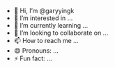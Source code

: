 - 👋 Hi, I’m @garyyingk
- 👀 I’m interested in ...
- 🌱 I’m currently learning ...
- 💞️ I’m looking to collaborate on ...
- 📫 How to reach me ...
- 😄 Pronouns: ...
- ⚡ Fun fact: ...

<!---
garyyingk/garyyingk is a ✨ special ✨ repository because its `README.md` (this file) appears on your GitHub profile.
You can click the Preview link to take a look at your changes.
--->
